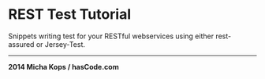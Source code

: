 # REST Test Tutorial

Snippets writing test for your RESTful webservices using either rest-assured or Jersey-Test.

----

**2014 Micha Kops / hasCode.com**
